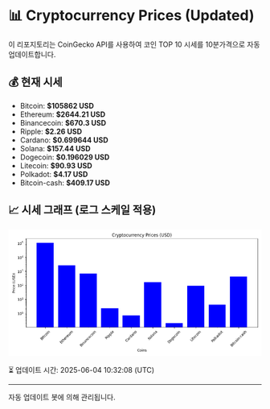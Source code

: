 
# 📊 Cryptocurrency Prices (Updated)

이 리포지토리는 CoinGecko API를 사용하여 코인 TOP 10 시세를 10분가격으로 자동 업데이트합니다.

## 💰 현재 시세
- Bitcoin: **$105862 USD**
- Ethereum: **$2644.21 USD**
- Binancecoin: **$670.3 USD**
- Ripple: **$2.26 USD**
- Cardano: **$0.699644 USD**
- Solana: **$157.44 USD**
- Dogecoin: **$0.196029 USD**
- Litecoin: **$90.93 USD**
- Polkadot: **$4.17 USD**
- Bitcoin-cash: **$409.17 USD**

## 📈 시세 그래프 (로그 스케일 적용)
![Crypto Prices](crypto_prices.png)

⏳ 업데이트 시간: 2025-06-04 10:32:08 (UTC)

---
자동 업데이트 봇에 의해 관리됩니다.
